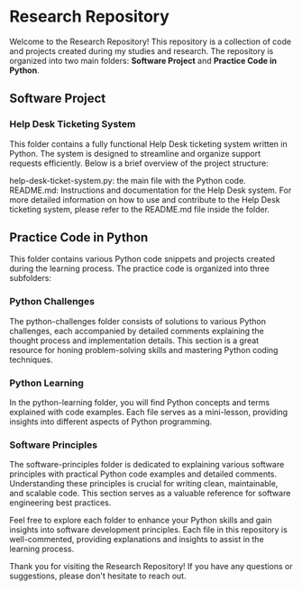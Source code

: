 # Research Repository
Welcome to the Research Repository! This repository is a collection of code and projects created during my studies and research. The repository is organized into two main folders: **Software Project** and **Practice Code in Python**.

## Software Project
### Help Desk Ticketing System
This folder contains a fully functional Help Desk ticketing system written in Python. The system is designed to streamline and organize support requests efficiently. Below is a brief overview of the project structure:

help-desk-ticket-system.py: the main file with the Python code.
README.md: Instructions and documentation for the Help Desk system.
For more detailed information on how to use and contribute to the Help Desk ticketing system, please refer to the README.md file inside the folder.

## Practice Code in Python
This folder contains various Python code snippets and projects created during the learning process. The practice code is organized into three subfolders:

### Python Challenges
The python-challenges folder consists of solutions to various Python challenges, each accompanied by detailed comments explaining the thought process and implementation details. This section is a great resource for honing problem-solving skills and mastering Python coding techniques.

### Python Learning
In the python-learning folder, you will find Python concepts and terms explained with code examples. Each file serves as a mini-lesson, providing insights into different aspects of Python programming.

### Software Principles
The software-principles folder is dedicated to explaining various software principles with practical Python code examples and detailed comments. Understanding these principles is crucial for writing clean, maintainable, and scalable code. This section serves as a valuable reference for software engineering best practices.

Feel free to explore each folder to enhance your Python skills and gain insights into software development principles. Each file in this repository is well-commented, providing explanations and insights to assist in the learning process.

Thank you for visiting the Research Repository! If you have any questions or suggestions, please don't hesitate to reach out.
